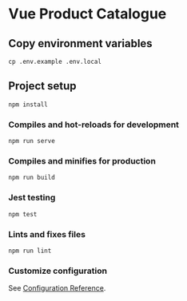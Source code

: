 # Vue Product Catalogue

## Copy environment variables

```
cp .env.example .env.local
```

## Project setup

```
npm install
```

### Compiles and hot-reloads for development

```
npm run serve
```

### Compiles and minifies for production

```
npm run build
```

### Jest testing

```
npm test
```

### Lints and fixes files

```
npm run lint
```

### Customize configuration

See [Configuration Reference](https://cli.vuejs.org/config/).
